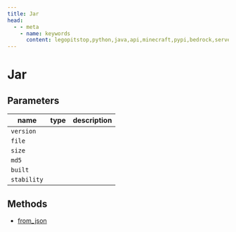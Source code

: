 ```yaml
---
title: Jar
head:
  - - meta
    - name: keywords
      content: legopitstop,python,java,api,minecraft,pypi,bedrock,servers,pythonpackage,serverjars
---
```


# Jar

## Parameters

| name        | type | description |
| ----------- | ---- | ----------- |
| `version`   |      |             |
| `file`      |      |             |
| `size`      |      |             |
| `md5`       |      |             |
| `built`     |      |             |
| `stability` |      |             |

## Methods

- [from_json](#from-json)
